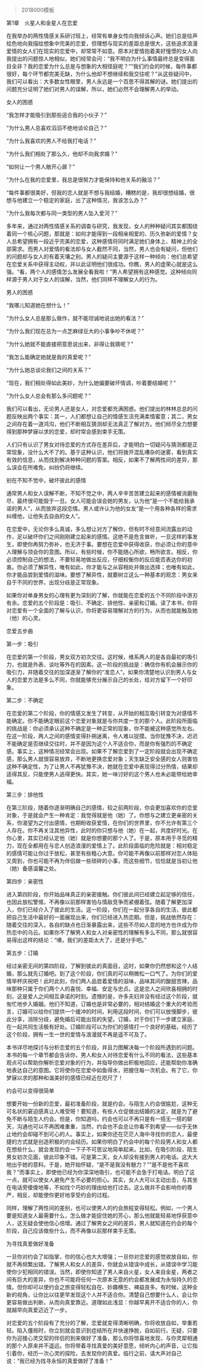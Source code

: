 # 
> 2018000模板



第1章　火星人和金星人在恋爱

在我举办的两性情感关系研讨班上，经常有单身女性向我倾诉心声。她们总是绘声绘色地向我描绘想象中完美的恋爱，但理想与现实的差距总是很大，这些追求浪漫爱情的女人们在现实的恋爱中，却常常不如意。原本对爱情抱着美好憧憬的女人向我提出的问题惊人地相似，她们经常会问：“我不明白为什么事情最终总是变得面目全非？我的恋爱为什么总是与想象的大相径庭呢？”“我们约会的时候，每件事都很好，每个环节都完美无缺，为什么他却不想继续和我交往呢？”从这些疑问中，我们可以看出：大多数女性眼里，男人永远是一个百思不得其解的谜。她们提出的问题充分证明了她们对男人的误解，所以，她们必然不会理解男人的举动。



女人的困惑

“我怎样才能吸引到那些适合我的小伙子？”

“为什么男人总喜欢滔滔不绝地谈论自己？”

“为什么我喜欢的男人不给我打电话？”

“为什么我们相处了那么久，他却不向我求婚？”

“如何让一个男人敞开心扉？”

“为什么在我的恋爱里，我总是很努力才能保持和他关系的融洽？”

“每件事都很美好，但我的恋人就是不想与我结婚，糟糕的是，我却很想结婚，很想与他建立一个稳定的家庭，出了这种情况，我该怎么办？”

“为什么我每次都与同一类型的男人坠入爱河？”


多年来，通过对两性情感关系的调查与研究，我发现，女人的种种疑问其实都围绕着同一个核心问题，那就是：如何才能得到一段相亲相爱的、历久弥新的爱情？女人总希望拥有一段近乎完美的恋爱，这种感情将同时满足她们身体上、精神上的全部需求。而男人对爱情的看法却与女人截然不同，当然，男人也会有疑问，但他们的问题却与女人的有着天壤之别。男人的疑问主要源于这样一种倾向：他们总希望在恋爱关系中获得主动权，并以此证明他们很成功。你瞧，男人的虚荣心就是这么强。“看，两个人的感情怎么发展全看我啦！”男人希望拥有这种感觉。这种倾向同样源于男人对于女人的误解，当然，他们同样不理解女人的行为。



男人的困惑

“我哪儿知道她在想什么！”

“为什么女人总是那么做作，就不能坦诚地说出她的看法？”

“为什么我们现在总为一点芝麻绿豆大的小事争吵不休呢？”

“为什么她就不能直接把意思说出来，非得让我猜呢？”

“我怎么能确定她就是我的真爱呢？”

“为什么她总谈论我们之间的关系？”

“现在，我们相处得如此美妙，为什么她偏要破坏情调，吵着要结婚呢？”

“为什么女人总会有那么多问题呢？”


我们可以看出，无论男人还是女人，对恋爱都充满困惑。他们提出的林林总总的问题反映出两个事实：其一，人们都想让自己的情感生活充满柔情蜜意；其二，男女之间存在着一道鸿沟，他们不断相互猜测却无法真正了解对方。他们倾尽全力想要得到那种梦寐以求的恋爱，却时常会感到束手无策。

人们只有认识了男女对待恋爱的方式存在差异后，才能明白一切疑问与猜测都是正常现象，没什么大不了的。基于这种认识，他们将拨开混乱嘈杂的迷雾，看到真实有效的信息，从而找到解决种种问题的答案。相反，如果不了解两性间的差异，那么误会在所难免，纠纷仍将继续。



别在不知不觉中，破坏彼此的感情

通常男人和女人误解不断，不知不觉之中，两人辛辛苦苦建立起来的感情被消磨殆尽，最终很可能毁于一旦。女人可能会误会她的男友，认为他“是一个不能给我承诺的男人”，从而放弃这段恋情。男人或许认为他的女友“是一个用各种各样的需求纠缠他，让他失去自由的女人”。

在恋爱中，无论你多么真诚，多么想让对方了解你，但有时不经意间流露出的动作，足以破坏你们之间刚刚建立起来的感情。这绝不是危言耸听，一旦这样的事发生，即使你再努力弥补，也无济于事。要想在恋爱中获得收获，你必须让你的意中人理解与领会你的意图。所以，有些时候，你不能随心所欲，畅所欲言。相反，你必须控制自己的想法，不要轻易地做出反应，仔细权衡你的反应能否表达你的初衷。你必须了解异性，唯有如此，你才能与之从容相处并做出选择；也唯有如此，你才能品尝到爱情的滋味。要想了解异性，就要树立这么一种基本的观念：男女来自于不同的世界，出现分歧是正常现象。

如果你对单身男女的心理有更为深刻的了解，你就能在恋爱的五个不同阶段中游刃有余。恋爱的五个阶段是：吸引、不确定、排他性、亲密和订婚。读了本书，你将对恋爱有一个全面的了解与认识，你将更容易理解对方的行为，从而也就能触及她（他）的心灵。



恋爱五步曲

第一步：吸引

在恋爱的第一个阶段，男女双方初次交往。这时候，维系两人的是各自最初的吸引力，也就是外表、谈吐等外在的因素。这一阶段的挑战是：确信你有机会展示你的吸引力，并随着交往的加深逐渐了解你的“准恋人”。如果你清楚地认识到男人与女人的恋爱方法是多么不同，你就能够充分展示自己的长处，给对方留下一个好印象。



第二步：不确定

在恋爱的第二个阶段，你的情感又发生了转变，从开始的相互吸引转变为对感情不能确定。你不能确定眼前这个恋爱对象就是与你共度一生的那个人。此阶段所面临的挑战是：你必须承认这种不确定是一种正常的现象，你不能被这种感觉所左右。在这一阶段，两人之间的感情变得扑朔迷离，令人难以捉摸。当你犹豫不决，迟迟不能确定是否继续交往时，并不是因为这个人不适合你，而是你有强烈的不确定感。事实上，这种情况经常会出现。如果不了解恋爱到了一定阶段就会出现不确定感，那么男人就很容易放弃，不断地更换恋爱对象；天生缺乏安全感的女人则害怕这种不确定性，为了让男人不再犹豫不决，她就在恋爱中表现得过分热情，结果却适得其反，只能使男人逃得更快。其实，她一味讨好的这个男人也未必能带给她幸福。

第三步：排他性

在第三阶段，随着你逐渐明确自己的感情，较之前两阶段，你会更加喜欢你的恋爱对象，于是就会产生一种肯定：我觉得就是他（她）了。你想与之建立更亲密的关系，你渴望为之付出感情，也期盼收获爱情，在你们的世界里，你不允许有第三个人存在。你不再关注其他异性，此时的你只想与他（她）在一起，共度好时光。在你心里，其实已经认定他（她）就是你想要的那个人了。于是，原本用于寻觅的精力，现在全都用在与恋人创造浪漫的爱情上了。此阶段面临的危险就是：相对稳定的感情可能让你过于放松，甚至有些粗心大意。你可能不再像以前那样对恋人体贴又周到，你也可能不再为伴侣做一些琐碎的小事，而这些细节，恰恰就是当初让他（她）备感温馨之处。

第四步：亲密性

进入第四阶段，你开始品味真正的亲密接触。你们彼此间已经建立起足够的信任，也因此放松警惕，不再像以前那样害怕与情敌竞争而紧绷着弦。随着了解更加深入，你们已经介入了彼此的生活。这一阶段，你们在一起分享各自的生活，彼此都把自己生活中最好的一面展现出来，你们已经进入热恋期。但是，挑战依然存在：随着交往的深入，各自的缺点也日渐暴露出来，这些不尽如人意的地方也许成为你热恋中的乌云。如果你不了解男人和女人对亲密性的理解有多么不同，那么就很容易得出这样的结论：“噢，我们的差距太大了，还是分手吧。”

第五步：订婚

经过亲密无间的第四阶段，了解到彼此的真面目，这时，如果你仍然想和这个人结婚，那么就先订婚吧。到了这个阶段，你们真的可以稍微松一口气了。为你们的爱情举杯庆祝吧！此时此刻，你们两人品尝着爱情的滋味，品味其间的酸甜苦辣，品味那种只属于你们两个人的喜悦、幸福、安定与忠贞。这是恋人之间欣喜相拥的时刻，这是爱人之间相互承诺的时刻。遗憾的是，许多夫妇并没有经过这个阶段，就匆忙地步入婚姻。他们不知道，订婚也是非常必要的，相对结婚这个重大的考验而言，订婚可以给你们提供一个缓冲的时间，利用这段时间，你们可以放慢脚步，彼此分享，消除分歧，避免婚后可能出现的失望。订婚，对于你们下一步建立家庭、在一起共同生活极有好处。订婚阶段可以为你们的感情打一个良好的基础，经历了这个阶段，拥有一生一世的爱情与浪漫就不再是遥不可及了。

本书详尽地探讨与分析恋爱的五个阶段，并且力图解决每一个阶段所遇到的问题。本书的每一个章节都会告诉你，男人和女人对待恋爱有什么不同的看法，这些基本观点可以帮助你解析恋爱对象的行为，并指导你做出积极地回应，还能帮助你准确地表达自己的意图。它将使你在恋爱中如鱼得水，把握住每一次机会。有了它，你梦寐以求的那种和谐美好的感情已经近在咫尺了！



约会可以变得很简单

想要开始一份新的恋爱，最初准备阶段，就是约会。与陌生人约会很尴尬，这种无可名状的窘迫感真让人难受呀！要知道，有些人仓促做出结婚的决定，就是为了避免不断与陌生人约会。但是，你知道吗，约会也可以不再只是有一搭无一搭的聊天，沟通也可以不再困难重重，当然，约会也不会总让你看不到希望——似乎无休止地约会却碰不到可心的人。事实上，如果你还在茫茫人海中寻找你的恋人，最便捷的方式就是创造积极的约会经历。如果你明白了约会中的每个阶段男人和女人都在想些什么，就会发现约会一下子不可思议地简单起来。比如，在吸引阶段，陌生男女初次见面，彼此印象不错。可是第二天，女人却没有接到男人的电话。这大大地出乎她的意料。于是，她开始怀疑，“是不是我没有魅力？”“是不是他不喜欢我？”而事实上，即使他已经为你深深地吸引，也可能不会急于打电话。明白了这一点，就可以使女人避免产生不必要的担心。其实，女人大可以主动出击，与其坐在电话旁傻傻地等，不如找个巧妙的理由给他打过去。这么做并不会影响你的尊严，相反，却能使你更好地享受约会的过程。

同样，理解了两性间的差别，也可以使男人的约会旅程变得轻松。例如，一个男人要是知道女人最需要什么，怎么做才能捉住她的芳心，那么他就能轻易地俘获意中人，这无疑会使他信心倍增。通过了解男女之间的差异，男人就知道在约会的每个阶段，自己应该做些什么，而不再像以前那样束手无策。



为寻找真爱做好准备

一旦你对约会了如指掌，你的信心也大大增强；一旦你对恋爱的感觉收放自如，你就不再频繁出错。了解男人和女人的差异，你就会从错误中成长，从错误中学习能使你少犯相同的错误。当然，即使你知道了男人来自火星，女人来自金星，两者之间有巨大的差异，你也不可能将任何一次原本无意的约会都发展成为永恒持久的恋情。但你却可以使约会之旅变得轻松自在、妙趣横生、裨益良多。有时候，这种全新的视角，让你比以往更早发现这个人并不适合你。清楚自己想要什么人，会让你更容易做出判断，从而向真爱靠近。道理如此浅显：你越早离开不适合你的人，你就越早向真爱迈近了一步。

对恋爱的五个阶段有了充分的了解，恋爱就变得清晰明确，你将收放自如，举重若轻。陷入僵局时，你立刻就会意识到症结所在并快速挣脱，自如前行。无疑，只要你为迎接心灵交契的伴侣的到来做好了准备，那么你将惊喜地发现，与你灵犀相通的那个人原来并不遥远。你将带着寻找真爱的美好意愿，倾听内心的声音，让它指引着你，经历一次心灵的探险，去发现你的真爱。临行之前，请大声对自己说：“我已经为找寻永恒的真爱做好了准备！”

